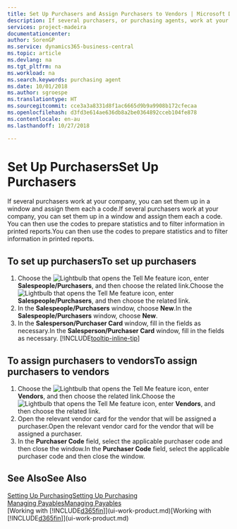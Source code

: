 ```yaml
---
title: Set Up Purchasers and Assign Purchasers to Vendors | Microsoft Docs
description: If several purchasers, or purchasing agents, work at your company, you can organise them for statistical analysis.
services: project-madeira
documentationcenter: 
author: SorenGP
ms.service: dynamics365-business-central
ms.topic: article
ms.devlang: na
ms.tgt_pltfrm: na
ms.workload: na
ms.search.keywords: purchasing agent
ms.date: 10/01/2018
ms.author: sgroespe
ms.translationtype: HT
ms.sourcegitcommit: cce3a3a8331d8f1ac6665d9b9a9908b172cfecaa
ms.openlocfilehash: d3fd3e614ae636db8a2be0364892cceb104fe878
ms.contentlocale: en-au
ms.lasthandoff: 10/27/2018

---
```

# <a name="set-up-purchasers"></a><span data-ttu-id="c99d4-103">Set Up Purchasers</span><span class="sxs-lookup"><span data-stu-id="c99d4-103">Set Up Purchasers</span></span>
<span data-ttu-id="c99d4-104">If several purchasers work at your company, you can set them up in a window and assign them each a code.</span><span class="sxs-lookup"><span data-stu-id="c99d4-104">If several purchasers work at your company, you can set them up in a window and assign them each a code.</span></span> <span data-ttu-id="c99d4-105">You can then use the codes to prepare statistics and to filter information in printed reports.</span><span class="sxs-lookup"><span data-stu-id="c99d4-105">You can then use the codes to prepare statistics and to filter information in printed reports.</span></span>

## <a name="to-set-up-purchasers"></a><span data-ttu-id="c99d4-106">To set up purchasers</span><span class="sxs-lookup"><span data-stu-id="c99d4-106">To set up purchasers</span></span>
1. <span data-ttu-id="c99d4-107">Choose the ![Lightbulb that opens the Tell Me feature](media/ui-search/search_small.png "Tell me what you want to do") icon, enter **Salespeople/Purchasers**, and then choose the related link.</span><span class="sxs-lookup"><span data-stu-id="c99d4-107">Choose the ![Lightbulb that opens the Tell Me feature](media/ui-search/search_small.png "Tell me what you want to do") icon, enter **Salespeople/Purchasers**, and then choose the related link.</span></span>
2. <span data-ttu-id="c99d4-108">In the **Salespeople/Purchasers** window, choose **New**.</span><span class="sxs-lookup"><span data-stu-id="c99d4-108">In the **Salespeople/Purchasers** window, choose **New**.</span></span>
3. <span data-ttu-id="c99d4-109">In the **Salesperson/Purchaser Card** window, fill in the fields as necessary.</span><span class="sxs-lookup"><span data-stu-id="c99d4-109">In the **Salesperson/Purchaser Card** window, fill in the fields as necessary.</span></span> [!INCLUDE[tooltip-inline-tip](includes/tooltip-inline-tip_md.md)]

## <a name="to-assign-purchasers-to-vendors"></a><span data-ttu-id="c99d4-110">To assign purchasers to vendors</span><span class="sxs-lookup"><span data-stu-id="c99d4-110">To assign purchasers to vendors</span></span>
1. <span data-ttu-id="c99d4-111">Choose the ![Lightbulb that opens the Tell Me feature](media/ui-search/search_small.png "Tell me what you want to do") icon, enter **Vendors**, and then choose the related link.</span><span class="sxs-lookup"><span data-stu-id="c99d4-111">Choose the ![Lightbulb that opens the Tell Me feature](media/ui-search/search_small.png "Tell me what you want to do") icon, enter **Vendors**, and then choose the related link.</span></span>
2. <span data-ttu-id="c99d4-112">Open the relevant vendor card for the vendor that will be assigned a purchaser.</span><span class="sxs-lookup"><span data-stu-id="c99d4-112">Open the relevant vendor card for the vendor that will be assigned a purchaser.</span></span>
3. <span data-ttu-id="c99d4-113">In the **Purchaser Code** field, select the applicable purchaser code and then close the window.</span><span class="sxs-lookup"><span data-stu-id="c99d4-113">In the **Purchaser Code** field, select the applicable purchaser code and then close the window.</span></span>

## <a name="see-also"></a><span data-ttu-id="c99d4-114">See Also</span><span class="sxs-lookup"><span data-stu-id="c99d4-114">See Also</span></span>
[<span data-ttu-id="c99d4-115">Setting Up Purchasing</span><span class="sxs-lookup"><span data-stu-id="c99d4-115">Setting Up Purchasing</span></span>](purchasing-setup-purchasing.md)  
[<span data-ttu-id="c99d4-116">Managing Payables</span><span class="sxs-lookup"><span data-stu-id="c99d4-116">Managing Payables</span></span>](payables-manage-payables.md)  
<span data-ttu-id="c99d4-117">[Working with [!INCLUDE[d365fin](includes/d365fin_md.md)]](ui-work-product.md)</span><span class="sxs-lookup"><span data-stu-id="c99d4-117">[Working with [!INCLUDE[d365fin](includes/d365fin_md.md)]](ui-work-product.md)</span></span>

